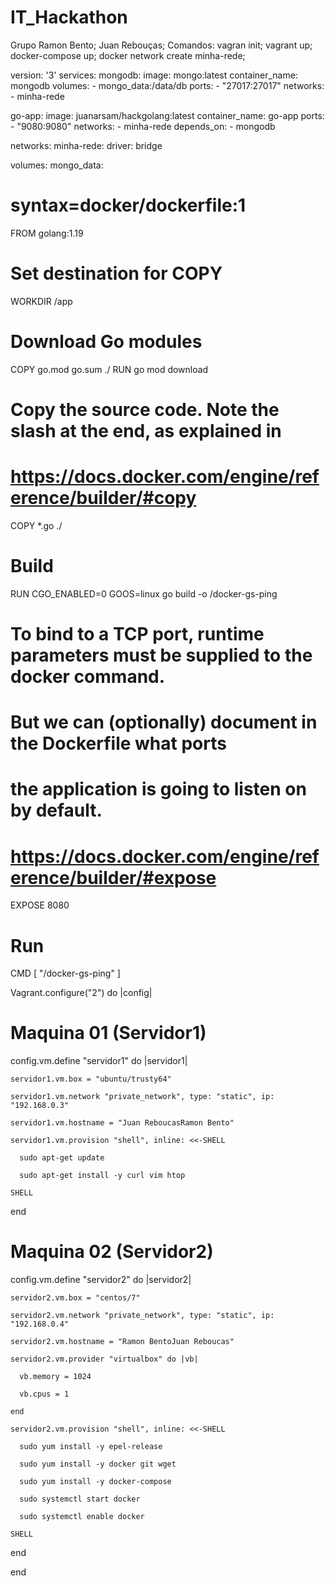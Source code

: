 # IT_Hackathon

Grupo
Ramon Bento;
Juan Rebouças;
Comandos:
vagran init;
vagrant up;
docker-compose up;
docker network create minha-rede;

version: '3'
services:
  mongodb:
    image: mongo:latest
    container_name: mongodb
    volumes:
      - mongo_data:/data/db
    ports:
      - "27017:27017"
    networks:
      - minha-rede

  go-app:
    image: juanarsam/hackgolang:latest
    container_name: go-app
    ports:
      - "9080:9080"
    networks:
      - minha-rede
    depends_on:
      - mongodb

networks:
  minha-rede:
    driver: bridge

volumes:
  mongo_data:



  # syntax=docker/dockerfile:1

FROM golang:1.19

# Set destination for COPY
WORKDIR /app

# Download Go modules
COPY go.mod go.sum ./
RUN go mod download

# Copy the source code. Note the slash at the end, as explained in
# https://docs.docker.com/engine/reference/builder/#copy
COPY *.go ./

# Build
RUN CGO_ENABLED=0 GOOS=linux go build -o /docker-gs-ping

# To bind to a TCP port, runtime parameters must be supplied to the docker command.
# But we can (optionally) document in the Dockerfile what ports
# the application is going to listen on by default.
# https://docs.docker.com/engine/reference/builder/#expose
EXPOSE 8080

# Run
CMD [ "/docker-gs-ping" ]


Vagrant.configure("2") do |config|

  # Maquina 01 (Servidor1)

  config.vm.define "servidor1" do |servidor1|

    servidor1.vm.box = "ubuntu/trusty64"

    servidor1.vm.network "private_network", type: "static", ip: "192.168.0.3"

    servidor1.vm.hostname = "Juan ReboucasRamon Bento"

    servidor1.vm.provision "shell", inline: <<-SHELL

      sudo apt-get update

      sudo apt-get install -y curl vim htop

    SHELL

  end

 

 

 

 

 

   # Maquina 02 (Servidor2)

   config.vm.define "servidor2" do |servidor2|

    servidor2.vm.box = "centos/7"

    servidor2.vm.network "private_network", type: "static", ip: "192.168.0.4"

    servidor2.vm.hostname = "Ramon BentoJuan Reboucas"

    servidor2.vm.provider "virtualbox" do |vb|

      vb.memory = 1024

      vb.cpus = 1

    end

    servidor2.vm.provision "shell", inline: <<-SHELL

      sudo yum install -y epel-release

      sudo yum install -y docker git wget

      sudo yum install -y docker-compose

      sudo systemctl start docker

      sudo systemctl enable docker

    SHELL

  end

end

 
